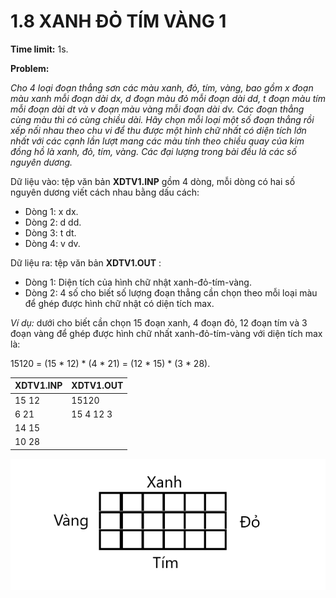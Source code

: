 # 1.8 XANH ĐỎ TÍM VÀNG 1

**Time limit:** 1s.

**Problem:**

*Cho 4 loại đoạn thẳng sơn các màu xanh, đỏ, tím, vàng, bao gồm x đoạn màu xanh mỗi đoạn dài dx, d đoạn màu đỏ mỗi đoạn dài dd, t đoạn màu tím mỗi đoạn dài dt và v đoạn màu vàng mỗi đoạn dài dv. Các đoạn thẳng cùng màu thì có cùng chiều dài. Hãy chọn mỗi loại một số đoạn thẳng rồi xếp nối nhau theo chu vi để thu được một hình chữ nhất có diện tích lớn nhất với các cạnh lần lượt mang các màu tính theo chiều quay của kim đồng hồ là xanh, đỏ, tím, vàng. Các đại lượng trong bài đều là các số nguyên dương.*

Dữ liệu vào: tệp văn bản **XDTV1.INP** gồm 4 dòng, mỗi dòng có hai số nguyên dương viết cách nhau bằng dấu cách:

- Dòng 1: x dx.
- Dòng 2: d dd.
- Dòng 3: t dt.
- Dòng 4: v dv.

Dữ liệu ra: tệp văn bản **XDTV1.OUT** :

- Dòng 1: Diện tích của hình chữ nhật xanh-đỏ-tím-vàng.
- Dòng 2: 4 số cho biết số lượng đoạn thẳng cần chọn theo mỗi loại màu để ghép được hình chữ nhật có diện tích max.

*Ví dụ:* dưới cho biết cần chọn 15 đoạn xanh, 4 đoạn đỏ, 12 đoạn tím và 3 đoạn vàng để ghép được hình chữ nhất xanh-đỏ-tím-vàng với diện tích max là:

15120 = (15 * 12) * (4 * 21) = (12 * 15) * (3 * 28).

|XDTV1.INP|XDTV1.OUT|
|:---|:---|
|15 12| 15120|
|6 21| 15 4 12 3|
|14 15|
|10 28|

![](Untitled.png)

#
